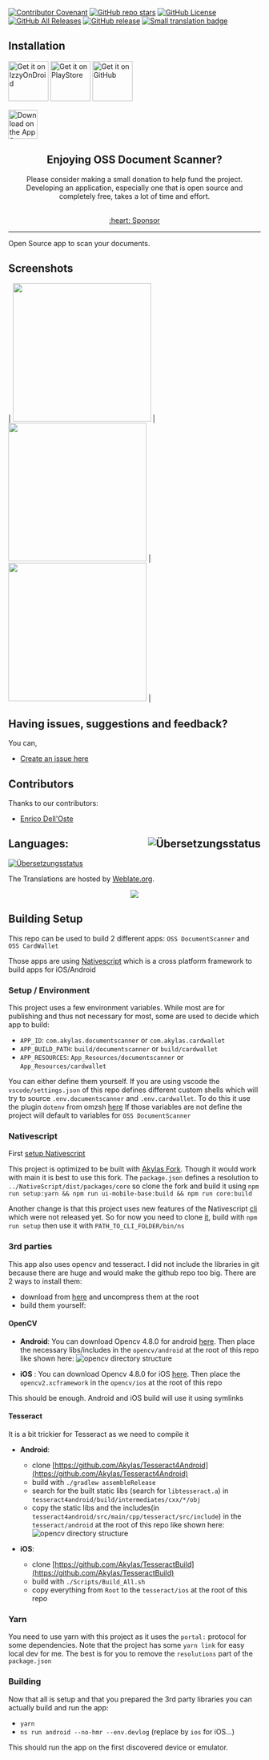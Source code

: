 <!-- <p align="center"><img src="fastlane/metadata/android/en-US/images/featureGraphic.png" width="100%"></a></p> -->

<!-- <img title="" src="./fastlane/metadata/com.akylas.documentscanner/android/en-US/images/icon.png" align="right" width="64"> -->
<img title="" src="./featureGraphic.png">

<!-- # OSS Document Scanner -->

[![Contributor Covenant](https://img.shields.io/badge/Contributor%20Covenant-v2.0%20adopted-ff69b4.svg)](COC.md)
[![GitHub repo stars](https://img.shields.io/github/stars/Akylas/OSS-DocumentScanner?style=flat)](https://github.com/Akylas/OSS-DocumentScanner/stargazers)
[![GitHub License](https://img.shields.io/github/license/Akylas/OSS-DocumentScanner)](https://github.com/Akylas/OSS-DocumentScanner/blob/master/COPYING)
[![GitHub All Releases](https://img.shields.io/github/downloads/Akylas/OSS-DocumentScanner/total.svg)](https://github.com/Akylas/OSS-DocumentScanner/releases/)
[![GitHub release](https://img.shields.io/github/v/release/Akylas/OSS-DocumentScanner?display_name=release)](https://github.com/Akylas/OSS-DocumentScanner/releases/latest)
[![Small translation badge](https://hosted.weblate.org/widgets/oss-document-scanner/-/svg-badge.svg)](https://hosted.weblate.org/engage/oss-document-scanner/?utm_source=widget)

<!-- <h1 align="center">Scan all your documents</h1>
<p align="center">
  <a href="https://github.com/Akylas/OSS-DocumentScanner" alt="License"><img src="https://img.shields.io/badge/License-MIT-blue.svg"/></a>
 <a href="https://github.com/Akylas/OSS-DocumentScanner/releases" alt="Release version"><img src="https://img.shields.io/github/downloads/akylas/com.akylas.documentscanner/total"/></a> -->

 ## Installation

<!-- [<img src="https://fdroid.gitlab.io/artwork/badge/get-it-on.png" alt="Get it on F-Droid" height="80">](https://f-droid.org/packages/com.machiav3lli.backup/) -->
[<img src="https://gitlab.com/IzzyOnDroid/repo/-/raw/master/assets/IzzyOnDroid.png" alt="Get it on IzzyOnDroid" height="80">](https://apt.izzysoft.de/packages/com.akylas.documentscanner)
[<img src="https://play.google.com/intl/en_us/badges/static/images/badges/en_badge_web_generic.png" alt="Get it on PlayStore" height="80">](https://play.google.com/store/apps/details?id=com.akylas.documentscanner)
[<img src="badge_github.png" alt="Get it on GitHub" height="80">](https://github.com/Akylas/OSS-DocumentScanner/releases)
<div>

<a href="https://apps.apple.com/us/app/oss-document-scanner/id6472918564"><img src="https://tools.applemediaservices.com/api/badges/download-on-the-app-store/black/en-us?size=250x83&amp;releaseDate=1496188800" alt="Download on the App Store" height="58"></a>
</div>
 
<!-- <p align="center">
<br>You can get the <a href="https://github.com/com.akylas.documentscanner/releases/latest">latest release on GitHub</a>
</p>
<div align="center">
<a href="https://apt.izzysoft.de/packages/com.akylas.documentscanner/"><img src="https://gitlab.com/IzzyOnDroid/repo/-/raw/master/assets/IzzyOnDroid.png" height="80"></a>
<a href='https://play.google.com/store/apps/details?id=com.akylas.documentscanner&pcampaignid=pcampaignidMKT-Other-global-all-co-prtnr-py-PartBadge-Mar2515-1'><img alt='Get it on Google Play' src='https://play.google.com/intl/en_us/badges/static/images/badges/en_badge_web_generic.png'  height="82"/></a>
<br>
<a href="https://testflight.apple.com/join/sxiV4ZKL"><img src="https://tools.applemediaservices.com/api/badges/download-on-the-app-store/black/en-us?size=250x83&amp;releaseDate=1496188800" alt="Download on the App Store" height="58"></a>
</div>
</div> -->
<h2 align="center">Enjoying OSS Document Scanner?</h2>
<p align="center">Please consider making a small donation to help fund the project. Developing an application, especially one that is open source and completely free, takes a lot of time and effort.
<br>
<br>
<div align="center">
<a href="https://github.com/sponsors/farfromrefug">:heart: Sponsor</a>
</div>
<hr>

Open Source app to scan your documents.

## Screenshots

| <img src="fastlane/metadata/com.akylas.documentscanner/android/en-US/images/phoneScreenshots/1_en-US.png" width=276> | <img src="fastlane/metadata/com.akylas.documentscanner/android/en-US/images/phoneScreenshots/2_en-US.png" width=276> | <img src="fastlane/metadata/com.akylas.documentscanner/android/en-US/images/phoneScreenshots/3_en-US.png" width=276> |

## Having issues, suggestions and feedback?

You can,
- [Create an issue here](https://github.com/Akylas/OSS-DocumentScanner/issues)

## Contributors

Thanks to our contributors:
* [Enrico Dell'Oste](https://www.smartpixel.it/)

## Languages: [<img align="right" src="https://hosted.weblate.org/widgets/oss-document-scanner/-/287x66-white.png" alt="Übersetzungsstatus" />](https://hosted.weblate.org/engage/oss-document-scanner/?utm_source=widget)

[<img src="https://hosted.weblate.org/widgets/oss-document-scanner/-/multi-auto.svg" alt="Übersetzungsstatus" />](https://hosted.weblate.org/engage/oss-document-scanner/)

The Translations are hosted by [Weblate.org](https://hosted.weblate.org/engage/oss-document-scanner/).


<p align="center">
  <a href="https://raw.githubusercontent.com/farfromrefug/sponsorkit/main/sponsors.svg">
	<img src='https://raw.githubusercontent.com/farfromrefug/sponsorkit/main/sponsors.svg'/>
  </a>
</p>

## Building Setup

This repo can be used to build 2 different apps: `OSS DocumentScanner` and `OSS CardWallet`

Those apps are using [Nativescript](https://github.com/NativeScript/NativeScript) which is a cross platform framework to build apps for iOS/Android

### Setup / Environment

This project uses a few environment variables. While most are for publishing and thus not necessary for most, some are used to decide which app to build: 
* `APP_ID`: `com.akylas.documentscanner` or `com.akylas.cardwallet`
* `APP_BUILD_PATH`: `build/documentscanner` or `build/cardwallet`
* `APP_RESOURCES`: `App_Resources/documentscanner` or `App_Resources/cardwallet`

You can either define them yourself. If you are using vscode the `vscode/settings.json` of this repo defines different custom shells which will try to source `.env.documentscanner` and `.env.cardwallet`. To do this it use the plugin `dotenv` from omzsh [here](https://github.com/ohmyzsh/ohmyzsh/tree/master/plugins/dotenv)
If those variables are not define the project will default to variables for `OSS DocumentScanner`

### Nativescript

First [setup Nativescript](https://docs.nativescript.org/setup/linux)

This project is optimized to be built with [Akylas Fork](https://github.com/Akylas/NativeScript). Though it would work with main it is best to use this fork. The `package.json` defines a resolution to `../NativeScript/dist/packages/core` so clone the fork and build it using `npm run setup:yarn && npm run ui-mobile-base:build && npm run core:build`

Another change is that this project uses new features of the Nativescript [cli](https://github.com/farfromrefug/nativescript-cli) which were not released yet.
So for now you need to clone [it](https://github.com/farfromrefug/nativescript-cli), build with `npm run setup` then use it with `PATH_TO_CLI_FOLDER/bin/ns`

### 3rd parties

This app also uses opencv and tesseract. I did not include the libraries in git because there are huge and would make the github repo too big.
There are 2 ways to install them:
* download from [here](https://github.com/Akylas/OSS-DocumentScanner/releases/tag/dev_resources) and uncompress them at the root
* build them yourself:

#### OpenCV

* **Android**:
You can download Opencv 4.8.0 for android [here](https://github.com/nihui/opencv-mobile/releases/latest/download/opencv-mobile-4.8.1-apple.zip).
Then place the necessary libs/includes in the `opencv/android` at the root of this repo like shown here:
![opencv directory structure](images/opencv_structure.png)

* **iOS** :
You can download Opencv 4.8.0 for iOS [here](https://github.com/opencv/opencv/releases/download/4.8.0/opencv-4.8.0-ios-framework.zip).
Then place the `opencv2.xcframework` in the `opencv/ios` at the root of this repo

This should be enough. Android and iOS build will use it using symlinks

#### Tesseract
It is a bit trickier for Tesseract as we need to compile it 

* **Android**:
    - clone [https://github.com/Akylas/Tesseract4Android](https://github.com/Akylas/Tesseract4Android)
    - build with `./gradlew assembleRelease`
    - search for the built static libs (search for `libtesseract.a`) in `tesseract4android/build/intermediates/cxx/*/obj`
    - copy the static libs and the includes(in `tesseract4android/src/main/cpp/tesseract/src/include`) in the `tesseract/android` at the root of this repo like shown here:
![opencv directory structure](images/tesseract_structure.png)

* **iOS**:
    - clone [https://github.com/Akylas/TesseractBuild](https://github.com/Akylas/TesseractBuild)
    - build with `./Scripts/Build_All.sh`
    - copy everything from `Root` to the `tesseract/ios` at the root of this repo

### Yarn

You need to use yarn with this project as it uses the `portal:` protocol for some dependencies.
Note that the project has some `yarn link` for easy local dev for me. The best is for you to remove the `resolutions` part of the `package.json`

### Building

Now that all is setup and that you prepared the 3rd party libraries you can actually build and run the app:

* `yarn`
* `ns run android --no-hmr --env.devlog` (replace by `ios` for iOS...)

This should run the app on the first discovered device or emulator.